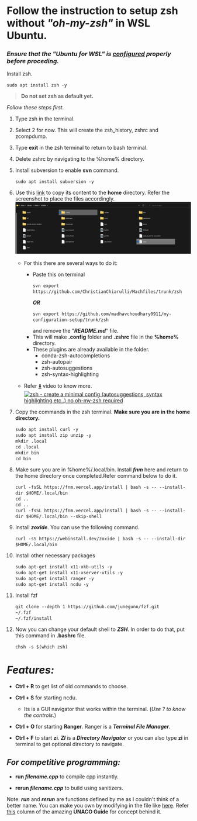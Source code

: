 # Follow the instruction to setup zsh without ***"oh-my-zsh"*** in WSL Ubuntu.

### *Ensure that the ***"Ubuntu for WSL"*** is [configured](/UbuntuWSL/README.md) properly before proceding.*

Install zsh.
```
sudo apt install zsh -y
```

>**Do not set zsh as default yet.**

*Follow these steps first.*

1. Type zsh in the terminal.

2. Select 2 for now. This will create the zsh_history, zshrc and zcompdump.

3. Type **exit** in the zsh terminal to return to bash terminal.

4. Delete zshrc by navigating to the %home% directory.

5.  Install subversion to enable **svn** command.
    ```
    sudo apt install subversion -y
    ```

6. Use this [link](https://github.com/ChristianChiarulli/Machfiles/tree/master/zsh) to copy its content to the **home** directory. Refer the screenshot to place the files accordingly. ![Screenshot](Screenshot.png#gh-dark-mode-only)
    - For this there are several ways to do it:
        - Paste this on terminal
            ```
            svn export https://github.com/ChristianChiarulli/Machfiles/trunk/zsh
            ```
            ***OR***
            ```
            svn export https://github.com/madhavchoudhary0911/my-configuration-setup/trunk/zsh
            ```
            and remove the "***README.md***" file.
        - This will make **.config** folder and **.zshrc** file in the **%home%** directory.
        - These plugins are already available in the folder.
            - conda-zsh-autocompletions
            - zsh-autopair
            - zsh-autosuggestions
            - zsh-syntax-highlighting

    - Refer [:arrow_down:](https://youtu.be/bTLYiNvRIVI) video to know more.
    [![zsh - create a minimal config (autosuggestions, syntax highlighting etc..) no oh-my-zsh required](https://i.ytimg.com/vi/bTLYiNvRIVI/maxresdefault.jpg)](https://youtu.be/bTLYiNvRIVI?list=LL "zsh - create a minimal config (autosuggestions, syntax highlighting etc..) no oh-my-zsh required")

7. Copy the commands in the zsh terminal.
    **Make sure you are in the home directory.**
    ```
    sudo apt install curl -y
    sudo apt install zip unzip -y
    mkdir .local
    cd .local
    mkdir bin
    cd bin
    ```

8. Make sure you are in %home%/.local/bin. Install ***fnm*** here and return to the home directory once completed.Refer command below to do it.
    ```
    curl -fsSL https://fnm.vercel.app/install | bash -s -- --install-dir $HOME/.local/bin
    cd ..
    cd ..
    curl -fsSL https://fnm.vercel.app/install | bash -s -- --install-dir $HOME/.local/bin --skip-shell
    ```

9. Install ***zoxide***. You can use the following command.
    ```
    curl -sS https://webinstall.dev/zoxide | bash -s -- --install-dir $HOME/.local/bin
    ```

10. Install other necessary packages
    ```
    sudo apt-get install x11-xkb-utils -y
    sudo apt-get install x11-xserver-utils -y
    sudo apt-get install ranger -y
    sudo apt-get install ncdu -y
    ```

11. Install fzf
    ```
    git clone --depth 1 https://github.com/junegunn/fzf.git 
    ~/.fzf
    ~/.fzf/install
    ```

12. Now you can change your default shell to ***ZSH***. In order to do that, put this command in **.bashrc** file.
    ```
    chsh -s $(which zsh)
    ```

# ***Features:***

- **Ctrl + R** to get list of old commands to choose.

- **Ctrl + S** for starting ncdu.
    - Its is a GUI navigator that works within the terminal. (*Use ? to know the controls*.)

- **Ctrl + O** for starting **Ranger**. Ranger is a ***Terminal File Manager***.

- **Ctrl + F** to start **zi**. ***ZI*** is a ***Directory Navigator*** or you can also type **zi** in terminal to get optional directory to navigate.

## ***For competitive programming:***

- **run _filename.cpp_** to compile cpp instantly.

- **rerun _filename.cpp_** to build using sanitizers.
    
Note: ***run*** and ***rerun*** are functions defined by me as I couldn't think of a better name. You can make you own by modifying in the file like [here](https://github.com/madhavchoudhary0911/Setup/blob/eb4d235f1fd9360cc257d1e26addcfd8460fd546/zsh/.config/zsh/.zshrc#L108). Refer [this](https://usaco.guide/general/cpp-command#adding-shortcuts-mac) column of the amazing **UNACO Guide** for concept behind it.
